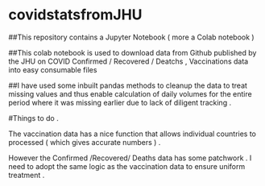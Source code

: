 # covidstatsfromJHU

##This repository contains a Jupyter Notebook  ( more a Colab notebook ) 

##This colab notebook is used to download data from Github published by the JHU on COVID Confirmed / Recovered / Deatchs , Vaccinations data into easy consumable files

##I have used some inbuilt pandas methods to cleanup the data to treat missing values and thus enable calculation of daily volumes for the entire period where it was missing earlier due to lack of diligent tracking .

#Things to do .

The vaccination data has a nice function that allows individual countries to processed ( which gives accurate numbers ) .

However the Confirmed /Recovered/ Deaths data has some patchwork . I need to adopt the same logic as the vaccination data to ensure uniform treatment .
